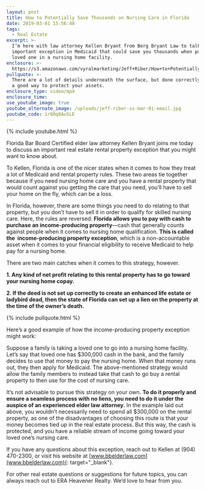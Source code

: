 ```yaml
---
layout: post
title: How to Potentially Save Thousands on Nursing Care in Florida
date: 2019-03-01 15:56:48
tags:
  - Real Estate
excerpt: >-
  I’m here with law attorney Kellen Bryant from Berg Bryant Law to talk about an
  important exception in Medicaid that could save you thousands when putting a
  loved one in a nursing home facility.
enclosure: >-
  https://s3.amazonaws.com/vyralmarketing/Jeff+Riber/How+to+Potentially+Save+Thousands+on+Nursing+Care+in+Florida.mp4
pullquote: >-
  There are a lot of details underneath the surface, but done correctly, this is
  a good way to protect your assets.
enclosure_type: video/mp4
enclosure_time:
use_youtube_image: true
youtube_alternate_image: /uploads/jeff-riber-ss-mar-01-email.jpg
youtube_code: 1r80q8AuSLE
---
```


{% include youtube.html %}

Florida Bar Board Certified elder law attorney Kellen Bryant joins me today to discuss an important real estate rental property exception that you might want to know about.

To Kellen, Florida is one of the nicer states when it comes to how they treat a lot of Medicaid and rental property rules. These two areas tie together because if you need nursing home care and you have a rental property that would count against you getting the care that you need, you’ll have to sell your home on the fly, which can be a loss.

In Florida, however, there are some things you need to do relating to that property, but you don’t have to sell it in order to qualify for skilled nursing care. Here, the rules are reversed: **Florida allows you to pay with cash to purchase an income-producing property**—cash that generally counts against people when it comes to nursing home qualification. **This is called the &nbsp;income-producing property exception**, which is a non-accountable asset when it comes to your financial eligibility to receive Medicaid to help pay for a nursing home.

There are two main catches when it comes to this strategy, however.&nbsp;

**1. Any kind of net profit relating to this rental property has to go toward your nursing home copay.**

**2. If the deed is not set up correctly to create an enhanced life estate or ladybird dead, then the state of Florida can set up a lien on the property at the time of the owner’s death.**

{% include pullquote.html %}

Here’s a good example of how the income-producing property exception might work:

Suppose a family is taking a loved one to go into a nursing home facility. Let’s say that loved one has $300,000 cash in the bank, and the family decides to use that money to pay the nursing home. When that money runs out, they then apply for Medicaid. The above-mentioned strategy would allow the family members to instead take that cash to go buy a rental property to then use for the cost of nursing care.

It’s not advisable to pursue this strategy on your own. **To do it properly and ensure a seamless process with no liens, you need to do it under the auspice of an experienced elder law attorney.** In the example laid out above, you wouldn’t necessarily need to spend all $300,000 on the rental property, as one of the disadvantages of choosing this route is that your money becomes tied up in the real estate process. But this way, the cash is protected, and you have a reliable stream of income going toward your loved one’s nursing care.

If you have any questions about this exception, reach out to Kellen at (904) 470-2300, or visit his website at [www.bbelderlaw.com](www.bbelderlaw.com){: target="_blank"}.

For other real estate questions or suggestions for future topics, you can always reach out to ERA Heavener Realty. We’d love to hear from you.